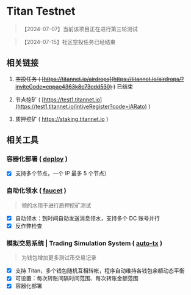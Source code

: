 # Titan Testnet

>【2024-07-07】当前该项目正在进行第三轮测试

>【2024-07-15】社区空投任务已经结束

## 相关链接

1. ~~空投任务 ( [https://titannet.io/airdrops](https://titannet.io/airdrops/?inviteCode=cppae4363k8c73cdd530) )~~ 已结束

2. 节点挖矿 ( [https://test1.titannet.io](https://test1.titannet.io/intiveRegister?code=jARato) )

3. 质押挖矿 ( https://staking.titannet.io )

## 相关工具

### 容器化部署 ( [deploy](./deploy) )

- [x] 支持多个节点，一个 IP 最多 5 个节点）

### 自动化领水 ( [faucet](./faucet) )

> 领的水用于进行质押挖矿测试

- [x] 自动领水：到时间自动发送消息领水，支持多个 DC 账号并行
- [x] 反作弊检查

### 模拟交易系统 | Trading Simulation System  ( [auto-tx](./auto-tx/) )

> 为钱包增加更多测试币交易记录

- [x] 支持 Titan，多个钱包随机互相转帐，程序自动维持各钱包余额动态平衡
- [x] 可设置：每次转账间隔时间范围、每次转账金额范围
- [x] 容器化部署
